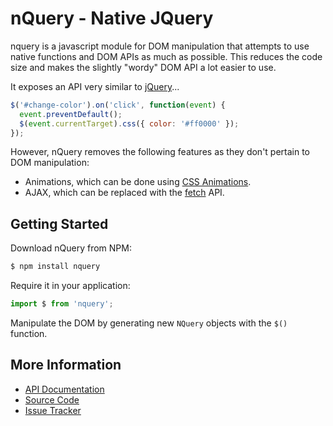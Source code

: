 # nQuery - Native JQuery

nquery is a javascript module for DOM manipulation that attempts to use
native functions and DOM APIs as much as possible. This reduces the code
size and makes the slightly "wordy" DOM API a lot easier to use.

It exposes an API very similar to [jQuery][]...

```javascript
$('#change-color').on('click', function(event) {
  event.preventDefault();
  $(event.currentTarget).css({ color: '#ff0000' });
});
```

However, nQuery removes the following features as they don't pertain to
DOM manipulation:

* Animations, which can be done using [CSS Animations][].
* AJAX, which can be replaced with the [fetch][] API.

## Getting Started

Download nQuery from NPM:

```bash
$ npm install nquery
```

Require it in your application:

```javascript
import $ from 'nquery';
```

Manipulate the DOM by generating new `NQuery` objects with the `$()`
function.

## More Information

* [API Documentation][]
* [Source Code][]
* [Issue Tracker][]

[jQuery]: https://jquery.com
[CSS Animations]: https://mdn.mozilla.org
[fetch]: https://mdn.mozilla.org
[API Documentation]: https://tubbo.github.io/nquery/api
[Source Code]: https://github.com/tubbo/nquery
[Issue Tracker]: https://github.com/tubbo/nquery/issues
